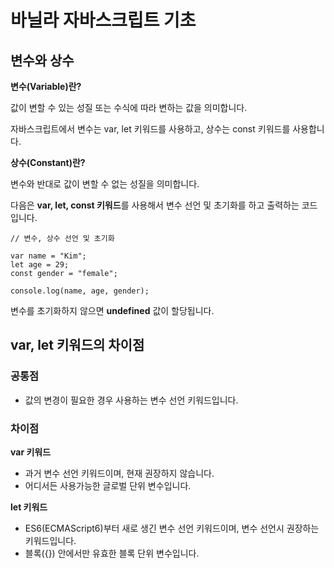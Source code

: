 # 바닐라 자바스크립트 기초

## 변수와 상수

**변수(Variable)란?**

값이 변할 수 있는 성질 또는 수식에 따라 변하는 값을 의미합니다.

자바스크립트에서 변수는 var, let 키워드를 사용하고, 상수는 const 키워드를 사용합니다.

**상수(Constant)란?**

변수와 반대로 값이 변할 수 없는 성질을 의미합니다.

다음은 **var, let, const 키워드**를 사용해서 변수 선언 및 초기화를 하고 출력하는 코드입니다.

```
// 변수, 상수 선언 및 초기화

var name = "Kim";
let age = 29;
const gender = "female";

console.log(name, age, gender);
```

변수를 초기화하지 않으면 **undefined** 값이 할당됩니다.

## var, let 키워드의 차이점

### 공통점
- 값의 변경이 필요한 경우 사용하는 변수 선언 키워드입니다.

### 차이점

**var 키워드**
- 과거 변수 선언 키워드이며, 현재 권장하지 않습니다.
- 어디서든 사용가능한 글로벌 단위 변수입니다.

**let 키워드**
- ES6(ECMAScript6)부터 새로 생긴 변수 선언 키워드이며, 변수 선언시 권장하는 키워드입니다.
- 블록({}) 안에서만 유효한 블록 단위 변수입니다.

